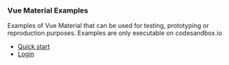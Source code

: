 ### Vue Material Examples

Examples of Vue Material that can be used for testing, prototyping or reproduction purposes. Examples are only executable on codesandbox.io

- [Quick start](https://codesandbox.io/s/github/vuematerial/codesandbox/tree/master/examples/quick-start)
- [Login](https://codesandbox.io/s/github/vuematerial/codesandbox/tree/master/examples/login)
